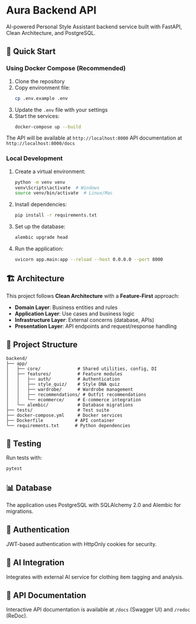 # Aura Backend API

AI-powered Personal Style Assistant backend service built with FastAPI, Clean Architecture, and PostgreSQL.

## 🚀 Quick Start

### Using Docker Compose (Recommended)

1. Clone the repository
2. Copy environment file:
   ```bash
   cp .env.example .env
   ```
3. Update the `.env` file with your settings
4. Start the services:
   ```bash
   docker-compose up --build
   ```

The API will be available at `http://localhost:8000`
API documentation at `http://localhost:8000/docs`

### Local Development

1. Create a virtual environment:
   ```bash
   python -m venv venv
   venv\Scripts\activate  # Windows
   source venv/bin/activate  # Linux/Mac
   ```

2. Install dependencies:
   ```bash
   pip install -r requirements.txt
   ```

3. Set up the database:
   ```bash
   alembic upgrade head
   ```

4. Run the application:
   ```bash
   uvicorn app.main:app --reload --host 0.0.0.0 --port 8000
   ```

## 🏗️ Architecture

This project follows **Clean Architecture** with a **Feature-First** approach:

- **Domain Layer**: Business entities and rules
- **Application Layer**: Use cases and business logic
- **Infrastructure Layer**: External concerns (database, APIs)
- **Presentation Layer**: API endpoints and request/response handling

## 📁 Project Structure

```
backend/
├── app/
│   ├── core/              # Shared utilities, config, DI
│   ├── features/          # Feature modules
│   │   ├── auth/          # Authentication
│   │   ├── style_quiz/    # Style DNA quiz
│   │   ├── wardrobe/      # Wardrobe management
│   │   ├── recommendations/ # Outfit recommendations
│   │   └── ecommerce/     # E-commerce integration
│   └── alembic/           # Database migrations
├── tests/                 # Test suite
├── docker-compose.yml     # Docker services
├── Dockerfile            # API container
└── requirements.txt      # Python dependencies
```

## 🧪 Testing

Run tests with:
```bash
pytest
```

## 📊 Database

The application uses PostgreSQL with SQLAlchemy 2.0 and Alembic for migrations.

## 🔐 Authentication

JWT-based authentication with HttpOnly cookies for security.

## 🤖 AI Integration

Integrates with external AI service for clothing item tagging and analysis.

## 📝 API Documentation

Interactive API documentation is available at `/docs` (Swagger UI) and `/redoc` (ReDoc).
